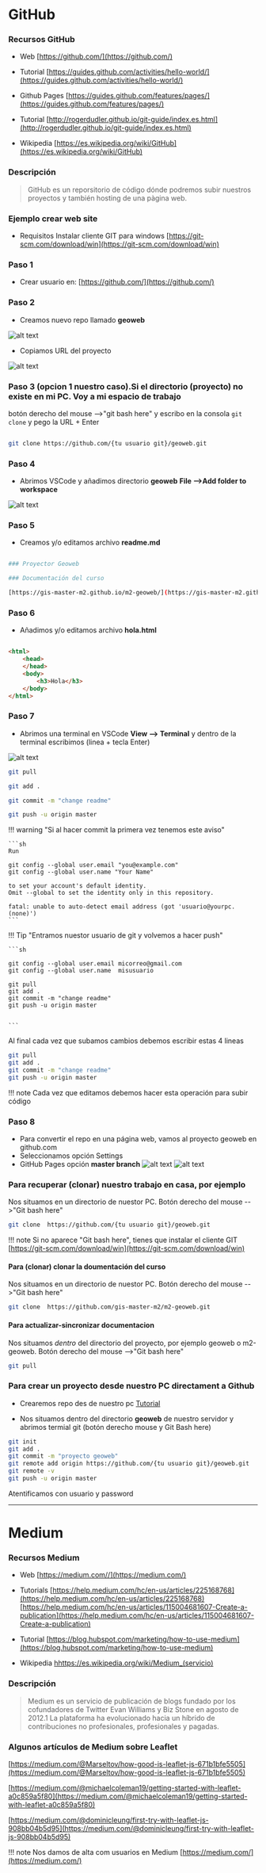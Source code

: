 

# GitHub
 
###  Recursos GitHub

* Web
[https://github.com/](https://github.com/)

* Tutorial
[https://guides.github.com/activities/hello-world/](https://guides.github.com/activities/hello-world/)

* Github Pages
[https://guides.github.com/features/pages/](https://guides.github.com/features/pages/)

* Tutorial
[http://rogerdudler.github.io/git-guide/index.es.html](http://rogerdudler.github.io/git-guide/index.es.html)

* Wikipedia
[https://es.wikipedia.org/wiki/GitHub](https://es.wikipedia.org/wiki/GitHub)

    


    
### Descripción 
>GitHub es un reporsitorio de código dónde podremos subir nuestros proyectos y también hosting de una pàgina web.

### Ejemplo crear web site

* Requisitos Instalar cliente GIT para windows [https://git-scm.com/download/win](https://git-scm.com/download/win)
 
### Paso 1

* Crear usuario en: [https://github.com/](https://github.com/)

### Paso 2

* Creamos nuevo repo llamado **geoweb**

![alt text](img/github-pas2.png "github")


* Copiamos URL del proyecto

![alt text](img/github-pas3.png "github")

### Paso 3 (opcion 1 nuestro caso).Si el directorio (proyecto) no existe en mi PC. Voy a mi espacio de trabajo
botón derecho del mouse -->"git bash here" y escribo en la consola ```git clone``` y pego la URL + Enter

```sh

git clone https://github.com/{tu usuario git}/geoweb.git

```


### Paso 4

* Abrimos VSCode  y añadimos directorio **geoweb**  **File -->Add folder to workspace**

![alt text](img/vscode1.png "vscode")

### Paso 5

* Creamos y/o editamos archivo **readme.md**

```sh 

### Proyector Geoweb 

### Documentación del curso

[https://gis-master-m2.github.io/m2-geoweb/](https://gis-master-m2.github.io/m2-geoweb/)

``` 
 
### Paso 6

* Añadimos y/o editamos archivo **hola.html**

```html 

<html>
    <head>
    </head>
    <body>
        <h3>Hola</h3>
    </body>
</html>

``` 
     
### Paso 7

 * Abrimos una terminal en VSCode  **View --> Terminal** y dentro de la terminal escribimos (linea + tecla Enter)

![alt text](img/vscode2.png "vscode")

```sh
git pull
```
```sh
git add .
```
```sh
git commit -m "change readme"
```
```sh
git push -u origin master
```

!!! warning "Si al hacer commit la primera vez tenemos este aviso"

    ```sh
    Run 

    git config --global user.email "you@example.com"
    git config --global user.name "Your Name"

    to set your account's default identity.
    Omit --global to set the identity only in this repository.

    fatal: unable to auto-detect email address (got 'usuario@yourpc.(none)')
    ```


!!! Tip "Entramos nuestor usuario de git y volvemos a hacer push"

    ```sh

    git config --global user.email micorreo@gmail.com
    git config --global user.name  misusuario

    git pull
    git add .
    git commit -m "change readme"
    git push -u origin master       

   
    ```



Al final cada vez que subamos cambios debemos escribir estas 4 lineas

```sh
git pull
git add .
git commit -m "change readme"
git push -u origin master

```

!!! note
    Cada vez que editamos debemos hacer esta operación para subir código




### Paso 8

* Para convertir el repo en una página web, vamos al proyecto geoweb en github.com
* Seleccionamos opción Settings
* GitHub Pages  opción **master branch**
![alt text](img/github.png "github")
![alt text](img/github1.png "github")

### Para recuperar (clonar) nuestro trabajo en casa, por ejemplo

Nos situamos en un directorio de nuestor PC.
Botón derecho del mouse -->"Git bash here"

```sh
git clone  https://github.com/{tu usuario git}/geoweb.git
```
!!! note
    Si no aparece "Git bash here", tienes que instalar el cliente GIT
    [https://git-scm.com/download/win](https://git-scm.com/download/win)

#### Para (clonar) clonar la doumentación del curso

Nos situamos en un directorio de nuestor PC.
Botón derecho del mouse -->"Git bash here"

```sh
git clone  https://github.com/gis-master-m2/m2-geoweb.git
```


#### Para actualizar-sincronizar documentacion

Nos situamos *dentro* del directorio del proyecto, por ejemplo geoweb o m2-geoweb.
Botón derecho del mouse -->"Git bash here"

```sh
git pull
```



### Para crear un proyecto desde nuestro PC directament a Github
* Crearemos repo des de nuestro pc [Tutorial](https://help.github.com/articles/adding-an-existing-project-to-github-using-the-command-line/)

* Nos situamos dentro del directorio **geoweb** de nuestro servidor y abrimos termial git (botón derecho mouse y Git Bash here)

```sh
git init
git add .
git commit -m "proyecto geoweb"
git remote add origin https://github.com/{tu usuario git}/geoweb.git
git remote -v
git push -u origin master

```
Atentificamos con usuario y password  

<hr>

# Medium
        
###  Recursos Medium

* Web
[https://medium.com//](https://medium.com/)

* Tutorials
[https://help.medium.com/hc/en-us/articles/225168768](https://help.medium.com/hc/en-us/articles/225168768)
[https://help.medium.com/hc/en-us/articles/115004681607-Create-a-publication](https://help.medium.com/hc/en-us/articles/115004681607-Create-a-publication)

* Tutorial
[https://blog.hubspot.com/marketing/how-to-use-medium](https://blog.hubspot.com/marketing/how-to-use-medium)

* Wikipedia
[hhttps://es.wikipedia.org/wiki/Medium_(servicio)](https://es.wikipedia.org/wiki/Medium_(servicio))

    


    
### Descripción 
>Medium es un servicio de publicación de blogs fundado por los cofundadores de Twitter Evan Williams y Biz Stone en agosto de 2012.1​ La plataforma ha evolucionado hacia un híbrido de contribuciones no profesionales, profesionales y pagadas.


### Algunos artículos de Medium sobre Leaflet

[https://medium.com/@Marseltov/how-good-is-leaflet-js-671b1bfe5505](https://medium.com/@Marseltov/how-good-is-leaflet-js-671b1bfe5505)

[https://medium.com/@michaelcoleman19/getting-started-with-leaflet-a0c859a5f80](https://medium.com/@michaelcoleman19/getting-started-with-leaflet-a0c859a5f80)

[https://medium.com/@dominicleung/first-try-with-leaflet-js-908bb04b5d95](https://medium.com/@dominicleung/first-try-with-leaflet-js-908bb04b5d95)


!!! note
    Nos damos de alta com usuarios en Medium
    [https://medium.com/](https://medium.com/)